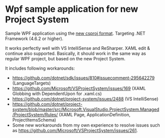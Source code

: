 # Wpf sample application for new Project System
Sample WPF application using the [new csproj format](https://github.com/dotnet/project-system).
Targeting .NET Framework (4.6.2 or higher).

It works perfectly well with VS IntelliSense and ReSharper.
XAML edit & continue also supported.
Basically, it should work in the same way as regular WPF project, but based on the new Project System.

It includes following workarounds:
* https://github.com/dotnet/sdk/issues/810#issuecomment-295642279 (LanguageTargets)
* https://github.com/Microsoft/VSProjectSystem/issues/169 (XAML Globbing with DependentUpon for .xaml.cs)
* https://github.com/dotnet/project-system/issues/2488 (VS IntelliSense)
* https://github.com/dotnet/project-system/blob/master/src/Microsoft.VisualStudio.ProjectSystem.Managed/ProjectSystem/Rules/ (XAML Page, ApplicationDefinition, ProjectItemsSchema)
* Some new workarounds from my own experience to resolve issues such as https://github.com/Microsoft/VSProjectSystem/issues/261.
